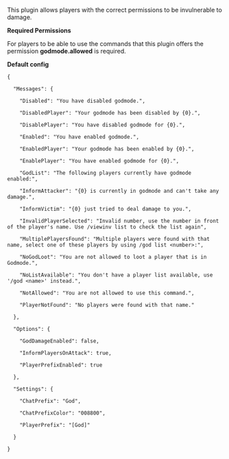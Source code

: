 This plugin allows players with the correct permissions to be invulnerable to damage.

**Required Permissions** 

For players to be able to use the commands that this plugin offers the permission **godmode.allowed** is required.

**Default config** 

````
{

  "Messages": {

    "Disabled": "You have disabled godmode.",

    "DisabledPlayer": "Your godmode has been disabled by {0}.",

    "DisablePlayer": "You have disabled godmode for {0}.",

    "Enabled": "You have enabled godmode.",

    "EnabledPlayer": "Your godmode has been enabled by {0}.",

    "EnablePlayer": "You have enabled godmode for {0}.",

    "GodList": "The following players currently have godmode enabled:",

    "InformAttacker": "{0} is currently in godmode and can't take any damage.",

    "InformVictim": "{0} just tried to deal damage to you.",

    "InvalidPlayerSelected": "Invalid number, use the number in front of the player's name. Use /viewinv list to check the list again",

    "MultiplePlayersFound": "Multiple players were found with that name, select one of these players by using /god list <number>:",

    "NoGodLoot": "You are not allowed to loot a player that is in Godmode.",

    "NoListAvailable": "You don't have a player list available, use '/god <name>' instead.",

    "NotAllowed": "You are not allowed to use this command.",

    "PlayerNotFound": "No players were found with that name."

  },

  "Options": {

    "GodDamageEnabled": false,

    "InformPlayersOnAttack": true,

    "PlayerPrefixEnabled": true

  },

  "Settings": {

    "ChatPrefix": "God",

    "ChatPrefixColor": "008800",

    "PlayerPrefix": "[God]"

  }

}

 
````